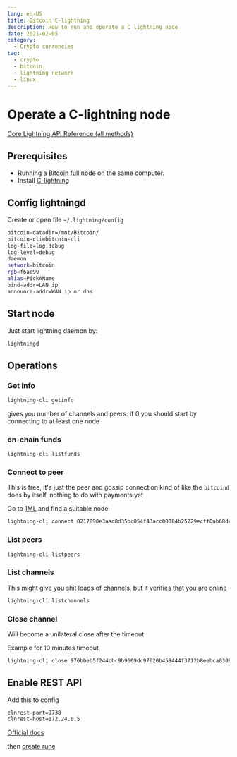 ```yaml
---
lang: en-US
title: Bitcoin C-lightning
description: How to run and operate a C lightning node
date: 2021-02-05
category:
  - Crypto currencies
tag:
  - crypto
  - bitcoin
  - lightning network
  - linux
---
```

# Operate a C-lightning node

[Core Lightning API Reference (all methods)](https://docs.corelightning.org/reference)

## Prerequisites

- Running a [Bitcoin full node](https://bitcoincore.org/) on the same computer.
- Install [C-lightning](https://github.com/ElementsProject/lightning)

## Config lightningd

Create or open file `~/.lightning/config` 

```bash
bitcoin-datadir=/mnt/Bitcoin/
bitcoin-cli=bitcoin-cli
log-file=log.debug
log-level=debug
daemon
network=bitcoin
rgb=f6ae99
alias=PickAName
bind-addr=LAN ip
announce-addr=WAN ip or dns
```

## Start node

Just start lightning daemon by:

```sh
lightningd
```

## Operations

### Get info

```sh
lightning-cli getinfo
```

gives you number of channels and peers. If 0 you should start by connecting to at least one node

### on-chain funds

```sh
lightning-cli listfunds
```

### Connect to peer

This is free, it's just the peer and gossip connection kind of like the `bitcoind` does by itself, nothing to do with payments yet

Go to [1ML](https://1ml.com/) and find a suitable node

```sh
lightning-cli connect 0217890e3aad8d35bc054f43acc00084b25229ecff0ab68debd82883ad65ee8266@23.237.77.11:9735
```

### List peers

```sh
lightning-cli listpeers
```

### List channels

This might give you shit loads of channels, but it verifies that you are online

```sh
lightning-cli listchannels
```

### Close channel

Will become a unilateral close after the timeout

Example for 10 minutes timeout
```sh
lightning-cli close 976bbeb5f244cbc9b9669dc97620b459444f3712b8eebca0309c7292bfa5add7 600 
```



## Enable REST API

Add this to config

```sh
clnrest-port=9738
clnrest-host=172.24.0.5
```

[Official docs](https://docs.corelightning.org/docs/rest)

then
[create rune](https://docs.corelightning.org/reference/createrune)
